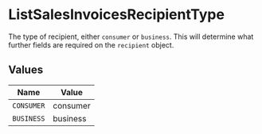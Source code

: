 # ListSalesInvoicesRecipientType

The type of recipient, either `consumer` or `business`. This will determine what further fields are
required on the `recipient` object.


## Values

| Name       | Value      |
| ---------- | ---------- |
| `CONSUMER` | consumer   |
| `BUSINESS` | business   |